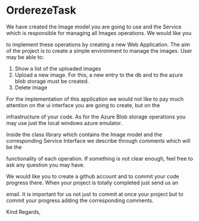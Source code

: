 # OrderezeTask
We have created the Image model you are going to use and the Service which is responsible for managing all Images operations. We would like you 

to implement these operations by creating a new Web Application. 
The aim of the project is to create a simple environment to manage the images. User may be able to:

1) Show a list of the uploaded images
2) Upload a new image. For this, a new entry to the db and to the azure blob storage must be created.
3) Delete image

For the implementation of this application we would not like to pay much attention on the ui interface you are going to create, but on the 

infrastructure of your code.
As for the Azure Blob storage operations you may use just the local windows azure emulator.

Inside the class library which contains the Image model and the corresponding Service Interface we describe through comments which will be the 

functionality of each operation. If something is not clear enough, feel free to ask any question you may have.

We would like you to create a github account and to commit your code progress there. When your project is totally completed just send us an 

email. 
It is important for us not just to commit at once your project but to commit your progress adding the corresponding comments.

Kind Regards,
